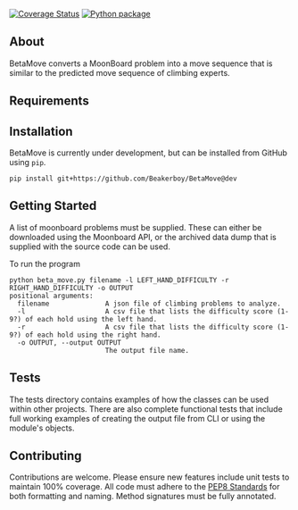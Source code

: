 [![Coverage Status](https://coveralls.io/repos/github/Beakerboy/BetaMove/badge.svg?branch=dev)](https://coveralls.io/github/Beakerboy/BetaMove?branch=dev)
[![Python package](https://github.com/Beakerboy/BetaMove/actions/workflows/python-package.yml/badge.svg?branch=dev)](https://github.com/Beakerboy/BetaMove/actions/workflows/python-package.yml)

## About
BetaMove converts a MoonBoard problem into a move sequence that is similar to the predicted move sequence of climbing experts.

## Requirements

## Installation
BetaMove is currently under development, but can be installed from GitHub using `pip`.
```
pip install git+https://github.com/Beakerboy/BetaMove@dev
```

## Getting Started
A list of moonboard problems must be supplied. These can either be downloaded using the Moonboard API, or the archived data dump that is supplied with the source code can be used.

To run the program
```
python beta_move.py filename -l LEFT_HAND_DIFFICULTY -r RIGHT_HAND_DIFFICULTY -o OUTPUT
positional arguments:
  filename              A json file of climbing problems to analyze.
  -l                    A csv file that lists the difficulty score (1-9?) of each hold using the left hand.
  -r                    A csv file that lists the difficulty score (1-9?) of each hold using the right hand.
  -o OUTPUT, --output OUTPUT
                        The output file name.
```

## Tests
The tests directory contains examples of how the classes can be used within other projects. There are also complete functional tests that include full working examples of creating the output file from CLI or using the module's objects.

## Contributing
Contributions are welcome. Please ensure new features include unit tests to maintain 100% coverage. All code must adhere to the [PEP8 Standards](https://peps.python.org/pep-0008/) for both formatting and naming. Method signatures must be fully annotated.
